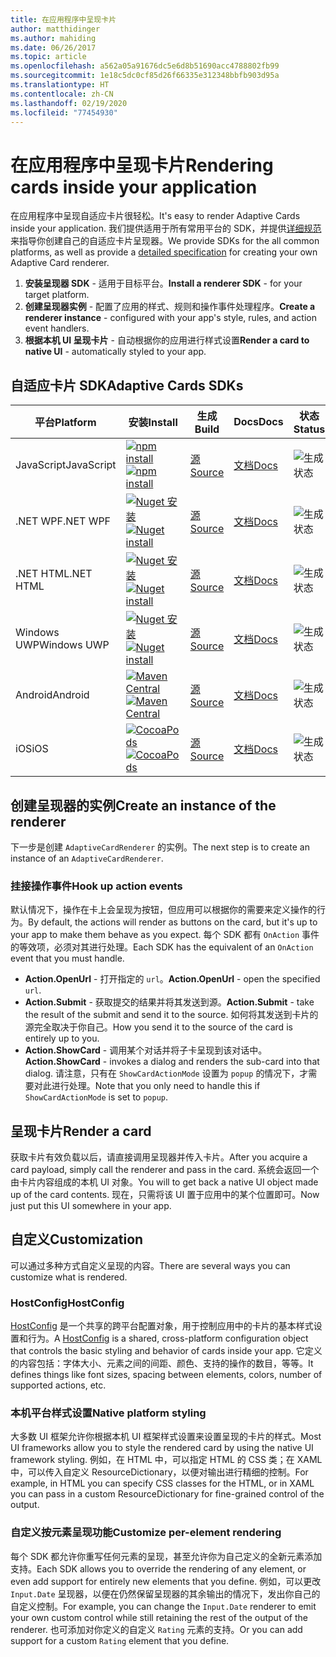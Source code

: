 ```yaml
---
title: 在应用程序中呈现卡片
author: matthidinger
ms.author: mahiding
ms.date: 06/26/2017
ms.topic: article
ms.openlocfilehash: a562a05a91676dc5e6d8b51690acc4788802fb99
ms.sourcegitcommit: 1e18c5dc0cf85d26f66335e312348bbfb903d95a
ms.translationtype: HT
ms.contentlocale: zh-CN
ms.lasthandoff: 02/19/2020
ms.locfileid: "77454930"
---
```

# <a name="rendering-cards-inside-your-application"></a><span data-ttu-id="4c1cc-102">在应用程序中呈现卡片</span><span class="sxs-lookup"><span data-stu-id="4c1cc-102">Rendering cards inside your application</span></span>

<span data-ttu-id="4c1cc-103">在应用程序中呈现自适应卡片很轻松。</span><span class="sxs-lookup"><span data-stu-id="4c1cc-103">It's easy to render Adaptive Cards inside your application.</span></span> <span data-ttu-id="4c1cc-104">我们提供适用于所有常用平台的 SDK，并提供[详细规范](implement-a-renderer.md)来指导你创建自己的自适应卡片呈现器。</span><span class="sxs-lookup"><span data-stu-id="4c1cc-104">We provide SDKs for the all common platforms, as well as provide a [detailed specification](implement-a-renderer.md) for creating your own Adaptive Card renderer.</span></span>

1. <span data-ttu-id="4c1cc-105">**安装呈现器 SDK** - 适用于目标平台。</span><span class="sxs-lookup"><span data-stu-id="4c1cc-105">**Install a renderer SDK** - for your target platform.</span></span>
2. <span data-ttu-id="4c1cc-106">**创建呈现器实例** - 配置了应用的样式、规则和操作事件处理程序。</span><span class="sxs-lookup"><span data-stu-id="4c1cc-106">**Create a renderer instance** - configured with your app's style, rules, and action event handlers.</span></span>
3. <span data-ttu-id="4c1cc-107">**根据本机 UI 呈现卡片** - 自动根据你的应用进行样式设置</span><span class="sxs-lookup"><span data-stu-id="4c1cc-107">**Render a card to native UI** - automatically styled to your app.</span></span>

## <a name="adaptive-cards-sdks"></a><span data-ttu-id="4c1cc-108">自适应卡片 SDK</span><span class="sxs-lookup"><span data-stu-id="4c1cc-108">Adaptive Cards SDKs</span></span>

|<span data-ttu-id="4c1cc-109">平台</span><span class="sxs-lookup"><span data-stu-id="4c1cc-109">Platform</span></span>|<span data-ttu-id="4c1cc-110">安装</span><span class="sxs-lookup"><span data-stu-id="4c1cc-110">Install</span></span>|<span data-ttu-id="4c1cc-111">生成</span><span class="sxs-lookup"><span data-stu-id="4c1cc-111">Build</span></span>|<span data-ttu-id="4c1cc-112">Docs</span><span class="sxs-lookup"><span data-stu-id="4c1cc-112">Docs</span></span>|<span data-ttu-id="4c1cc-113">状态</span><span class="sxs-lookup"><span data-stu-id="4c1cc-113">Status</span></span>|
|---|---|---|---|---|
| <span data-ttu-id="4c1cc-114">JavaScript</span><span class="sxs-lookup"><span data-stu-id="4c1cc-114">JavaScript</span></span> | <span data-ttu-id="4c1cc-115">[![npm install](https://img.shields.io/npm/v/adaptivecards.svg)](https://www.npmjs.com/package/adaptivecards)</span><span class="sxs-lookup"><span data-stu-id="4c1cc-115">[![npm install](https://img.shields.io/npm/v/adaptivecards.svg)](https://www.npmjs.com/package/adaptivecards)</span></span> | [<span data-ttu-id="4c1cc-116">源</span><span class="sxs-lookup"><span data-stu-id="4c1cc-116">Source</span></span>](https://github.com/Microsoft/AdaptiveCards/tree/master/source/nodejs)| [<span data-ttu-id="4c1cc-117">文档</span><span class="sxs-lookup"><span data-stu-id="4c1cc-117">Docs</span></span>](../sdk/rendering-cards/javascript/getting-started.md) | ![生成状态](https://img.shields.io/vso/build/Microsoft/56cf629e-8f3a-4412-acbc-bf69366c552c/20564.svg) |
| <span data-ttu-id="4c1cc-119">.NET WPF</span><span class="sxs-lookup"><span data-stu-id="4c1cc-119">.NET WPF</span></span> | <span data-ttu-id="4c1cc-120">[![Nuget 安装](https://img.shields.io/nuget/vpre/AdaptiveCards.Rendering.Wpf.svg)](https://www.nuget.org/packages/AdaptiveCards.Rendering.Wpf)</span><span class="sxs-lookup"><span data-stu-id="4c1cc-120">[![Nuget install](https://img.shields.io/nuget/vpre/AdaptiveCards.Rendering.Wpf.svg)](https://www.nuget.org/packages/AdaptiveCards.Rendering.Wpf)</span></span> | [<span data-ttu-id="4c1cc-121">源</span><span class="sxs-lookup"><span data-stu-id="4c1cc-121">Source</span></span>](https://github.com/Microsoft/AdaptiveCards/tree/master/source/dotnet)| [<span data-ttu-id="4c1cc-122">文档</span><span class="sxs-lookup"><span data-stu-id="4c1cc-122">Docs</span></span>](../sdk/rendering-cards/net-wpf/getting-started.md) | ![生成状态](https://img.shields.io/vso/build/Microsoft/56cf629e-8f3a-4412-acbc-bf69366c552c/20596.svg) |
| <span data-ttu-id="4c1cc-124">.NET HTML</span><span class="sxs-lookup"><span data-stu-id="4c1cc-124">.NET HTML</span></span> | <span data-ttu-id="4c1cc-125">[![Nuget 安装](https://img.shields.io/nuget/vpre/AdaptiveCards.Rendering.Html.svg)](https://www.nuget.org/packages/AdaptiveCards.Rendering.Html)</span><span class="sxs-lookup"><span data-stu-id="4c1cc-125">[![Nuget install](https://img.shields.io/nuget/vpre/AdaptiveCards.Rendering.Html.svg)](https://www.nuget.org/packages/AdaptiveCards.Rendering.Html)</span></span> | [<span data-ttu-id="4c1cc-126">源</span><span class="sxs-lookup"><span data-stu-id="4c1cc-126">Source</span></span>](https://github.com/Microsoft/AdaptiveCards/tree/master/source/dotnet) | [<span data-ttu-id="4c1cc-127">文档</span><span class="sxs-lookup"><span data-stu-id="4c1cc-127">Docs</span></span>](../sdk/rendering-cards/net-html/getting-started.md) | ![生成状态](https://img.shields.io/vso/build/Microsoft/56cf629e-8f3a-4412-acbc-bf69366c552c/20596.svg) |
| <span data-ttu-id="4c1cc-129">Windows UWP</span><span class="sxs-lookup"><span data-stu-id="4c1cc-129">Windows UWP</span></span> | <span data-ttu-id="4c1cc-130">[![Nuget 安装](https://img.shields.io/nuget/vpre/AdaptiveCards.Rendering.Uwp.svg)](https://www.nuget.org/packages/AdaptiveCards.Rendering.Uwp)</span><span class="sxs-lookup"><span data-stu-id="4c1cc-130">[![Nuget install](https://img.shields.io/nuget/vpre/AdaptiveCards.Rendering.Uwp.svg)](https://www.nuget.org/packages/AdaptiveCards.Rendering.Uwp)</span></span> | [<span data-ttu-id="4c1cc-131">源</span><span class="sxs-lookup"><span data-stu-id="4c1cc-131">Source</span></span>](https://github.com/Microsoft/AdaptiveCards/tree/master/source/uwp) | [<span data-ttu-id="4c1cc-132">文档</span><span class="sxs-lookup"><span data-stu-id="4c1cc-132">Docs</span></span>](../sdk/rendering-cards/uwp/getting-started.md) | ![生成状态](https://img.shields.io/vso/build/Microsoft/56cf629e-8f3a-4412-acbc-bf69366c552c/20583.svg) |
| <span data-ttu-id="4c1cc-134">Android</span><span class="sxs-lookup"><span data-stu-id="4c1cc-134">Android</span></span> | <span data-ttu-id="4c1cc-135">[![Maven Central](https://img.shields.io/maven-central/v/io.adaptivecards/adaptivecards-android.svg)](https://search.maven.org/#search%7Cga%7C1%7Ca%3A%22adaptivecards-android%22)</span><span class="sxs-lookup"><span data-stu-id="4c1cc-135">[![Maven Central](https://img.shields.io/maven-central/v/io.adaptivecards/adaptivecards-android.svg)](https://search.maven.org/#search%7Cga%7C1%7Ca%3A%22adaptivecards-android%22)</span></span> | [<span data-ttu-id="4c1cc-136">源</span><span class="sxs-lookup"><span data-stu-id="4c1cc-136">Source</span></span>](https://github.com/Microsoft/AdaptiveCards/tree/master/source/android) | [<span data-ttu-id="4c1cc-137">文档</span><span class="sxs-lookup"><span data-stu-id="4c1cc-137">Docs</span></span>](../sdk/rendering-cards/android/getting-started.md) | ![生成状态](https://img.shields.io/vso/build/Microsoft/8d47e068-03c8-4cdc-aa9b-fc6929290322/17651.svg)
| <span data-ttu-id="4c1cc-139">iOS</span><span class="sxs-lookup"><span data-stu-id="4c1cc-139">iOS</span></span> | <span data-ttu-id="4c1cc-140">[![CocoaPods](https://img.shields.io/cocoapods/v/AdaptiveCards.svg)](https://cocoapods.org/pods/AdaptiveCards)</span><span class="sxs-lookup"><span data-stu-id="4c1cc-140">[![CocoaPods](https://img.shields.io/cocoapods/v/AdaptiveCards.svg)](https://cocoapods.org/pods/AdaptiveCards)</span></span> | [<span data-ttu-id="4c1cc-141">源</span><span class="sxs-lookup"><span data-stu-id="4c1cc-141">Source</span></span>](https://github.com/Microsoft/AdaptiveCards/tree/master/source/ios) | [<span data-ttu-id="4c1cc-142">文档</span><span class="sxs-lookup"><span data-stu-id="4c1cc-142">Docs</span></span>](../sdk/rendering-cards/ios/getting-started.md) |  ![生成状态](https://img.shields.io/vso/build/Microsoft/8d47e068-03c8-4cdc-aa9b-fc6929290322/16990.svg) |

## <a name="create-an-instance-of-the-renderer"></a><span data-ttu-id="4c1cc-144">创建呈现器的实例</span><span class="sxs-lookup"><span data-stu-id="4c1cc-144">Create an instance of the renderer</span></span>

<span data-ttu-id="4c1cc-145">下一步是创建 `AdaptiveCardRenderer` 的实例。</span><span class="sxs-lookup"><span data-stu-id="4c1cc-145">The next step is to create an instance of an `AdaptiveCardRenderer`.</span></span> 

### <a name="hook-up-action-events"></a><span data-ttu-id="4c1cc-146">挂接操作事件</span><span class="sxs-lookup"><span data-stu-id="4c1cc-146">Hook up action events</span></span>

<span data-ttu-id="4c1cc-147">默认情况下，操作在卡上会呈现为按钮，但应用可以根据你的需要来定义操作的行为。</span><span class="sxs-lookup"><span data-stu-id="4c1cc-147">By default, the actions will render as buttons on the card, but it's up to your app to make them behave as you expect.</span></span> <span data-ttu-id="4c1cc-148">每个 SDK 都有 `OnAction` 事件的等效项，必须对其进行处理。</span><span class="sxs-lookup"><span data-stu-id="4c1cc-148">Each SDK has the equivalent of an `OnAction` event that you must handle.</span></span>

* <span data-ttu-id="4c1cc-149">**Action.OpenUrl** - 打开指定的 `url`。</span><span class="sxs-lookup"><span data-stu-id="4c1cc-149">**Action.OpenUrl** - open the specified `url`.</span></span>  
* <span data-ttu-id="4c1cc-150">**Action.Submit** - 获取提交的结果并将其发送到源。</span><span class="sxs-lookup"><span data-stu-id="4c1cc-150">**Action.Submit** - take the result of the submit and send it to the source.</span></span> <span data-ttu-id="4c1cc-151">如何将其发送到卡片的源完全取决于你自己。</span><span class="sxs-lookup"><span data-stu-id="4c1cc-151">How you send it to the source of the card is entirely up to you.</span></span>
* <span data-ttu-id="4c1cc-152">**Action.ShowCard** - 调用某个对话并将子卡呈现到该对话中。</span><span class="sxs-lookup"><span data-stu-id="4c1cc-152">**Action.ShowCard** - invokes a dialog and renders the sub-card into that dialog.</span></span> <span data-ttu-id="4c1cc-153">请注意，只有在 `ShowCardActionMode` 设置为 `popup` 的情况下，才需要对此进行处理。</span><span class="sxs-lookup"><span data-stu-id="4c1cc-153">Note that you only need to handle this if `ShowCardActionMode` is set to `popup`.</span></span>

## <a name="render-a-card"></a><span data-ttu-id="4c1cc-154">呈现卡片</span><span class="sxs-lookup"><span data-stu-id="4c1cc-154">Render a card</span></span>

<span data-ttu-id="4c1cc-155">获取卡片有效负载以后，请直接调用呈现器并传入卡片。</span><span class="sxs-lookup"><span data-stu-id="4c1cc-155">After you acquire a card payload, simply call the renderer and pass in the card.</span></span> <span data-ttu-id="4c1cc-156">系统会返回一个由卡片内容组成的本机 UI 对象。</span><span class="sxs-lookup"><span data-stu-id="4c1cc-156">You will to get back a native UI object made up of the card contents.</span></span> <span data-ttu-id="4c1cc-157">现在，只需将该 UI 置于应用中的某个位置即可。</span><span class="sxs-lookup"><span data-stu-id="4c1cc-157">Now just put this UI somewhere in your app.</span></span>

## <a name="customization"></a><span data-ttu-id="4c1cc-158">自定义</span><span class="sxs-lookup"><span data-stu-id="4c1cc-158">Customization</span></span>

<span data-ttu-id="4c1cc-159">可以通过多种方式自定义呈现的内容。</span><span class="sxs-lookup"><span data-stu-id="4c1cc-159">There are several ways you can customize what is rendered.</span></span> 

### <a name="hostconfig"></a><span data-ttu-id="4c1cc-160">HostConfig</span><span class="sxs-lookup"><span data-stu-id="4c1cc-160">HostConfig</span></span>

<span data-ttu-id="4c1cc-161">[HostConfig](host-config.md) 是一个共享的跨平台配置对象，用于控制应用中的卡片的基本样式设置和行为。</span><span class="sxs-lookup"><span data-stu-id="4c1cc-161">A [HostConfig](host-config.md) is a shared, cross-platform configuration object that controls the basic styling and behavior of cards inside your app.</span></span> <span data-ttu-id="4c1cc-162">它定义的内容包括：字体大小、元素之间的间距、颜色、支持的操作的数目，等等。</span><span class="sxs-lookup"><span data-stu-id="4c1cc-162">It defines things like font sizes, spacing between elements, colors, number of supported actions, etc.</span></span> 

### <a name="native-platform-styling"></a><span data-ttu-id="4c1cc-163">本机平台样式设置</span><span class="sxs-lookup"><span data-stu-id="4c1cc-163">Native platform styling</span></span>

<span data-ttu-id="4c1cc-164">大多数 UI 框架允许你根据本机 UI 框架样式设置来设置呈现的卡片的样式。</span><span class="sxs-lookup"><span data-stu-id="4c1cc-164">Most UI frameworks allow you to style the rendered card by using the native UI framework styling.</span></span> <span data-ttu-id="4c1cc-165">例如，在 HTML 中，可以指定 HTML 的 CSS 类；在 XAML 中，可以传入自定义 ResourceDictionary，以便对输出进行精细的控制。</span><span class="sxs-lookup"><span data-stu-id="4c1cc-165">For example, in HTML you can specify CSS classes for the HTML, or in XAML you can pass in a custom ResourceDictionary for fine-grained control of the output.</span></span>

### <a name="customize-per-element-rendering"></a><span data-ttu-id="4c1cc-166">自定义按元素呈现功能</span><span class="sxs-lookup"><span data-stu-id="4c1cc-166">Customize per-element rendering</span></span>

<span data-ttu-id="4c1cc-167">每个 SDK 都允许你重写任何元素的呈现，甚至允许你为自己定义的全新元素添加支持。</span><span class="sxs-lookup"><span data-stu-id="4c1cc-167">Each SDK allows you to override the rendering of any element, or even add support for entirely new elements that you define.</span></span>  <span data-ttu-id="4c1cc-168">例如，可以更改 `Input.Date` 呈现器，以便在仍然保留呈现器的其余输出的情况下，发出你自己的自定义控制。</span><span class="sxs-lookup"><span data-stu-id="4c1cc-168">For example, you can change the `Input.Date` renderer to emit your own custom control while still retaining the rest of the output of the renderer.</span></span> <span data-ttu-id="4c1cc-169">也可添加对你定义的自定义 `Rating` 元素的支持。</span><span class="sxs-lookup"><span data-stu-id="4c1cc-169">Or you can add support for a custom `Rating` element that you define.</span></span>



